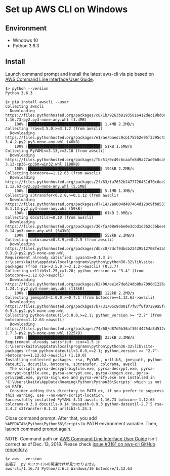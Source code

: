 # Set up AWS CLI on Windows
## Environment
* Windows 10
* Python 3.6.3

## Install
Launch command prompt and install the latest aws-cli via pip based on [AWS Command Line Interface User Guide](https://docs.aws.amazon.com/cli/latest/userguide/install-windows.html#awscli-install-windows-pip).

```
$> python --version
Python 3.6.3

$> pip install awscli --user
Collecting awscli
  Downloading https://files.pythonhosted.org/packages/c8/1b/9263b91935816412dec18bd0dd5c690b5d69a4429639faa127ddc3e12f9f/awscli-1.16.73-py2.py3-none-any.whl (1.4MB)
    100% |████████████████████████████████| 1.4MB 2.2MB/s
Collecting rsa<=3.5.0,>=3.1.2 (from awscli)
  Downloading https://files.pythonhosted.org/packages/e1/ae/baedc9cb175552e95f3395c43055a6a5e125ae4d48a1d7a924baca83e92e/rsa-3.4.2-py2.py3-none-any.whl (46kB)
    100% |████████████████████████████████| 51kB 1.6MB/s
Collecting PyYAML<=3.13,>=3.10 (from awscli)
  Downloading https://files.pythonhosted.org/packages/fb/51/0c49c6caafe8d9a27ad9b0ca9f91adda5a5072b9efbbe7585fb97a4c71c4/PyYAML-3.13-cp36-cp36m-win32.whl (188kB)
    100% |████████████████████████████████| 194kB 2.2MB/s
Collecting botocore==1.12.63 (from awscli)
  Downloading https://files.pythonhosted.org/packages/2f/63/fa7652b2477726451d70c8ee2b4e795a9fa5e200b2426e2a2d08437e5880/botocore-1.12.63-py2.py3-none-any.whl (5.1MB)
    100% |████████████████████████████████| 5.1MB 1.3MB/s
Collecting s3transfer<0.2.0,>=0.1.12 (from awscli)
  Downloading https://files.pythonhosted.org/packages/d7/14/2a0004d487464d120c9fb85313a75cd3d71a7506955be458eebfe19a6b1d/s3transfer-0.1.13-py2.py3-none-any.whl (59kB)
    100% |████████████████████████████████| 61kB 2.0MB/s
Collecting docutils>=0.10 (from awscli)
  Downloading https://files.pythonhosted.org/packages/36/fa/08e9e6e0e3cbd1d362c3bbee8d01d0aedb2155c4ac112b19ef3cae8eed8d/docutils-0.14-py3-none-any.whl (543kB)
    100% |████████████████████████████████| 552kB 2.2MB/s
Collecting colorama<=0.3.9,>=0.2.5 (from awscli)
  Downloading https://files.pythonhosted.org/packages/db/c8/7dcf9dbcb22429512708fe3a547f8b6101c0d02137acbd892505aee57adf/colorama-0.3.9-py2.py3-none-any.whl
Requirement already satisfied: pyasn1>=0.1.3 in c:\users\kaito\appdata\local\programs\python\python36-32\lib\site-packages (from rsa<=3.5.0,>=3.1.2->awscli) (0.3.7)
Collecting urllib3<1.25,>=1.20; python_version >= "3.4" (from botocore==1.12.63->awscli)
  Downloading https://files.pythonhosted.org/packages/62/00/ee1d7de624db8ba7090d1226aebefab96a2c71cd5cfa7629d6ad3f61b79e/urllib3-1.24.1-py2.py3-none-any.whl (118kB)
    100% |████████████████████████████████| 122kB 2.2MB/s
Collecting jmespath<1.0.0,>=0.7.1 (from botocore==1.12.63->awscli)
  Downloading https://files.pythonhosted.org/packages/b7/31/05c8d001f7f87f0f07289a5fc0fc3832e9a57f2dbd4d3b0fee70e0d51365/jmespath-0.9.3-py2.py3-none-any.whl
Collecting python-dateutil<3.0.0,>=2.1; python_version >= "2.7" (from botocore==1.12.63->awscli)
  Downloading https://files.pythonhosted.org/packages/74/68/d87d9b36af36f44254a8d512cbfc48369103a3b9e474be9bdfe536abfc45/python_dateutil-2.7.5-py2.py3-none-any.whl (225kB)
    100% |████████████████████████████████| 235kB 3.3MB/s
Requirement already satisfied: six>=1.5 in c:\users\kaito\appdata\local\programs\python\python36-32\lib\site-packages (from python-dateutil<3.0.0,>=2.1; python_version >= "2.7"->botocore==1.12.63->awscli) (1.10.0)
Installing collected packages: rsa, PyYAML, urllib3, jmespath, python-dateutil, docutils, botocore, s3transfer, colorama, awscli
  The scripts pyrsa-decrypt-bigfile.exe, pyrsa-decrypt.exe, pyrsa-encrypt-bigfile.exe, pyrsa-encrypt.exe, pyrsa-keygen.exe, pyrsa-priv2pub.exe, pyrsa-sign.exe and pyrsa-verify.exe are installed in 'C:\Users\kaito\AppData\Roaming\Python\Python36\Scripts' which is not on PATH.
  Consider adding this directory to PATH or, if you prefer to suppress this warning, use --no-warn-script-location.
Successfully installed PyYAML-3.13 awscli-1.16.73 botocore-1.12.63 colorama-0.3.9 docutils-0.14 jmespath-0.9.3 python-dateutil-2.7.5 rsa-3.4.2 s3transfer-0.1.13 urllib3-1.24.1
```

Close command prompt. After that, you add `%APPDATA%\Python\Python36\Scripts` to
PATH environment variable. Then, launch command prompt again.

NOTE:
Command path on [AWS Command Line Interface User Guide](https://docs.aws.amazon.com/cli/latest/userguide/install-windows.html#awscli-install-windows-path)
isn't correct as of Dec. 13, 2018. Please check [issue #3181 on aws-cli GitHub repogitory](https://github.com/aws/aws-cli/issues/3181).
```
$> aws --version
拡張子 .py のファイルの関連付けが見つかりません
aws-cli/1.16.73 Python/3.6.3 Windows/10 botocore/1.12.63
```
